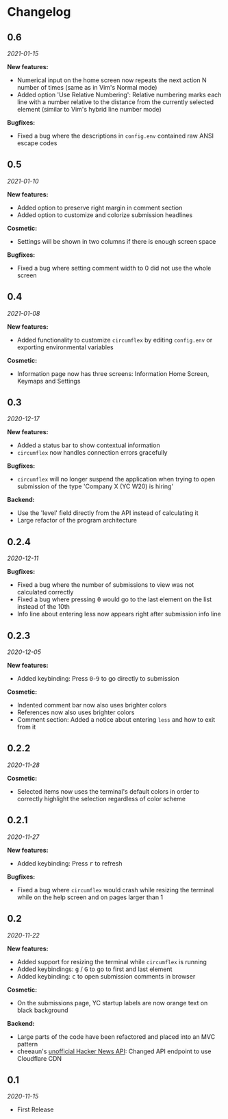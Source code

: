 # Changelog

## 0.6
_2021-01-15_

**New features:**
- Numerical input on the home screen now repeats the next action N number of times (same as in Vim's Normal mode)
- Added option 'Use Relative Numbering': Relative numbering marks each line with a number relative to the distance from 
  the currently selected element (similar to Vim's hybrid line number mode) 

**Bugfixes:**
- Fixed a bug where the descriptions in `config.env` contained raw ANSI escape codes

## 0.5
_2021-01-10_

**New features:**
- Added option to preserve right margin in comment section
- Added option to customize and colorize submission headlines

**Cosmetic:**
- Settings will be shown in two columns if there is enough screen space

**Bugfixes:**
- Fixed a bug where setting comment width to 0 did not use the whole screen

## 0.4
_2021-01-08_

**New features:**
- Added functionality to customize `circumflex` by editing `config.env` or exporting environmental variables

**Cosmetic:**
- Information page now has three screens: Information Home Screen, Keymaps and Settings 

## 0.3
_2020-12-17_

**New features:**
- Added a status bar to show contextual information  
- `circumflex` now handles connection errors gracefully

**Bugfixes:**
- `circumflex` will no longer suspend the application when trying to open submission of the type 'Company X (YC W20) is 
  hiring' 

**Backend:**
- Use the 'level' field directly from the API instead of calculating it
- Large refactor of the program architecture

## 0.2.4 
_2020-12-11_

**Bugfixes:**
- Fixed a bug where the number of submissions to view was not calculated correctly
- Fixed a bug where pressing <kbd>0</kbd> would go to the last element on the list instead of the 10th
- Info line about entering less now appears right after submission info line

## 0.2.3 
_2020-12-05_

**New features:**
- Added keybinding: Press <kbd>0</kbd>-<kbd>9</kbd> to go directly to submission

**Cosmetic:**
- Indented comment bar now also uses brighter colors
- References now also uses brighter colors
- Comment section: Added a notice about entering `less` and how to exit from it

## 0.2.2 
_2020-11-28_

**Cosmetic:**
- Selected items now uses the terminal's default colors in order to correctly highlight the selection regardless of 
  color scheme

## 0.2.1 
_2020-11-27_

**New features:**
- Added keybinding: Press <kbd>r</kbd> to refresh

**Bugfixes:**
- Fixed a bug where `circumflex` would crash while resizing the terminal while on the help screen and on pages larger 
  than 1

## 0.2 
_2020-11-22_

**New features:**
- Added support for resizing the terminal while `circumflex` is running
- Added keybindings: <kbd>g</kbd> / <kbd>G</kbd> to go to first and last element
- Added keybinding: <kbd>c</kbd> to open submission comments in browser

**Cosmetic:**
- On the submissions page, YC startup labels are now orange text on black background

**Backend:**
- Large parts of the code have been refactored and placed into an MVC pattern
- cheeaun's [unofficial Hacker News API](https://github.com/cheeaun/node-hnapi): Changed API endpoint to use Cloudflare 
  CDN

## 0.1 
_2020-11-15_

- First Release
